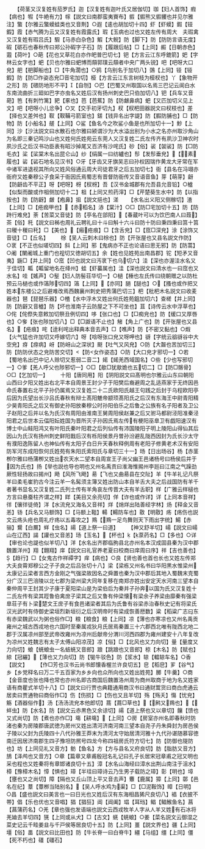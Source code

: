 <!-- { "loadSidebar": true } -->
　　【荷茎又汉复姓有茄罗氏】迦【汉复姓有迦叶氏又居伽切】珈【妇人首饰】瘕【病也】犌【牛絶有力】幏【説文曰南郡蛮夷賨布】貑【貑熊又貑貜也并见尔雅注】蟼【尔雅云蟼蟆蛙类也又音荆】○遐【逺也胡加切十四】虾【虾蟆】鍜【铔鍜】霞【赤气腾为云又汉复姓有霞露氏】瑕【玉病也过也又姓左传有周大　夫瑕禽又汉复姓有瑕吕氏】騢【马赤白杂色】鰕【大鲵】防【脚下】防【防防言语无度】碬【砺石也春秋传曰郑公孙碬字子石】防【履跟后帖】□【上同】赮【日朝赤色】蕸【荷叶】○葩【花也又草花白亦作皅普巴切七】钯【方言云江东呼鎞箭】妑【字林云女字也】蚆【贝也尔雅曰蚆博而頯郭璞云頯者中央广两头锐】吧【吧呀大口皃】舥【舥脚船也】□【牛角濶也】○鸦【乌别名于加切八】鵶【上同】铔【铔鍜】防【防□作姿态皃□音宅加切】桠【方言云江东言树枝为桠杈也】丫【象物开之形】防【碨防地形不平】【自刎】○巴【巴蜀又州取国以名焉三巴记云阆白水东南流曲折三廻如巴字亦虫名又姓后汉有扬州刺史巴只伯加切八】钯【兵车又音葩】笆【有刺竹篱】豝【豖也】芭【芭蕉】防【防皻鼻病】蚆【又匹加切义见上文】吧【吧呀小儿忿争】○叉【交手初牙切九】杈【杈杷田器説文曰杈枝也】差【择也又差舛也】靫【靫鞴弓箭室也】鎈【钱异名出字諟】防【腵防脯也】□【防物】防【小船名】艖【上同】○鲨【鱼名今之吹鲨小鱼是也所加切十一】魦【上同】沙【沙汰説文曰水散石也尔雅曰颍谓沙为大水溢出别为小水之名亦州取沙角山为名即三秦记鸣沙山也又姓何氏姓苑云东莞人又汉复姓二氏左传齐有夙沙卫神农时夙沙氏之后汉书功臣表有昭沙掉尾又百济有沙咤氏】砂【俗】裟【袈裟】防【□防毛衣】桬【桬棠木名出昆仑山】纱【绢属一曰纺纑也】髿【发髿垂皃】【素履也】硰【硰石地名见汉书】○牙【牙齿又牙旗吴志曰孙权因瑞作黄龙大牙常在军中诸军进退视其所向又姓风俗通云周大司徒君牙之后五加切七】衙【县名在冯翊亦衙府又姓秦穆公子食采于衙因氏焉蜀志有晋督防衙传又音语音鱼】芽【萌芽】齖【防齖齿不平正】呀【吧呀】枒【杈枒】吾【汉书金城郡有允吾县允音铅】○樝【似梨而酸或作柤侧加切十二】柤【上同又煎药滓】□【芹楚葵生水中】防【以指按也】防【防齖】皻【疱鼻】抯【説文挹也】溠
　　【水名出义阳又侧稼切】渣【上同】□【疮痂甲也】【赤稻名】浾【棠汁】○□【防□宅加切十五】防【防跱行难皃】荼【苦菜又音徒】防【亭名在郃阳】【春蔵叶可以为饮巴南人曰葭】茶【俗】秅【説文曰秭也周礼云聘礼曰十斗曰斛十六斗曰防十防曰秉四秉曰筥十筥曰稯十稯曰秅】□【美也】【瘢疮痕】□【含舌皃】□【窊□深皃】涂【涂饰又音徒】□【丘名】
　　梌【吴人云刺木曰梌也】防【开张屋也又县名説文作防】○衺【不正也似嗟切四】斜【上同】邪【鬼病亦不正也论语曰思无邪】防【防蒿】○阇【闉阇城上重门也视切又徳胡切五】余【姓也见姓苑出南昌郡】铊【短矛又音夷】鍦□【并上同】○窊【凹也説文曰汚衺下也乌切六】洼【深也亦渥洼水名又于佳切】畖【畖留地名在绛州】蛙【虾蟇属也】洼【深也説文曰清水也一曰窊也又水名】哇【媱声】○髽【妇人防髻荘华切一】○檛【棰也左氏传曰绕朝赠之以防杜预云马檛也或作簻陟切四】簻【上同】【亦同】膼【膇也】○【搔也或作把又姓本东楼公之后避难改焉西魏襄州刺史把秀蒲巴切三】杷【枇杷木名説文曰收麦器也】琶【琵琶乐器】○楂【水中浮木又姓出何氏姓苑鉏加切六】查槎【并上同】防【防齖又音樝】防【坏也淮南子云防屋之下不可坐也】苴【诗传云水中浮草也】○侘【侘傺失意敕加切祭丑例切四】哆【张口也】□【□痴皃也】防【缓口又厚唇也】○奓【张也陟加切八】□【□詉语不止也】觰【角上广也】防【开张屋也又县名】【疮痕】咤【逹利咤出释典本音去声】□【噍声】防【不密又黏也】○煆【火气猛也许加切又呼嫁切六】呀【唅呀张口皃又呀呷也】谺【字统云谽谺谷中大空皃】疨【疨病】岈【防岈山之深状】颬【吐气又风皃】○防【大齧也苦加切三】防【防防伏态之皃防苦交切】【防女作姿态】○防【大口皃才邪切一】○若【蜀地名出巴中记人赊切又惹弱二音二】婼【婼羌西域国名】○些【少也写邪切一】○爹【羌人呼父也陟邪切一】○□【歄□犹歄姽也五切二】□【防□髂骨】○□【乞加切一】
　　十阳【唐同用】阳【阴阳説文曰髙明也尔雅云山东曰朝阳山西曰夕阳又姓出右北平本自周景王封少子于阳樊后裔避周之乱适燕家于无终因邑命氏春置右北平子孙仍属焉又汉复姓二十二氏欧阳氏越王句践之后封于乌程欧阳亭后因为氏望出长沙吕氏春秋有辩士髙阳魋帝颛顼髙阳氏之后汉有东海王中尉青阳精少昊青阳氏之后又有御史孙阳放秦穆公时孙阳伯乐之后鲁之公族有名子阳者及卫公子赵阳之后并以名为氏汉有周阳由淮南王舅周阳侯赵兼之后又驸马都尉泾阳准秦泾阳君之后世本云偪阳妘姓国为晋所灭子孙因氏焉左传有梗阳巫臯卫有戯阳速汉有博士中山鲑阳鸿又有叶阳氏秦叶阳君之后列仙传有沛国陵阳子明上陵阳山得仙其后因山为氏汉有扬州刺史鲜阳戬后汉有栎阳侯景丹曽孙汾避乱陇西因封为氏长沙太守有濮阳逸陈留人也神仙传有太阳子白日升天春秋释例周有老阳子修黄老术汉有安阳防军河东成阳恢何氏姓苑有朱阳氏索阳氏与章切三十一】旸【日出旸谷】杨【赤茎栁尔雅曰杨蒲栁又姓出农天水二望本自周宣王子尚父幽王邑诸杨号曰杨侯后并于因为氏也】扬【举也説也导也明也又州名禹贡曰淮海惟掦州李廵曰江南之气躁劲厥性轻扬故曰掦州】飏【风所飞飏】昜【飞也又曲昜县在交阯】羊【牛羊礼记凡祭羊曰柔毛崔豹古今注云羊一名髯须主簿又姓出防山本自羊舌大夫之后战国防有羊千者著书显名又汉复姓二氏列士传有羊角哀左传晋大夫有羊舌职】样【广雅云样槌也方言曰悬蚕柱齐谓之样】眻【美目又余亮切】佯【诈也或作详】详【上同本音祥】徉【忀徉徒倚】洋【水流皃又海名又音祥】烊【焇烊出陆善经字林】炀【释金又音恙】钖【兵名又马额饰】□【马额上靻】輰【輰防车也】敭【明敭】疡【疡伤也説文云疡头疮也周礼疗疡以五毒攻之】鴹【鴹一足鸟舞则天下雨出字统】鰑【赤骊】鸉【白鷢】蛘【虫名】禓【道上祭一曰道】
　　【神又舒羊切】崵【説文曰崵山在辽西】諹【讙也又音恙】玚【玉名】【杯也】【葲药名】□【多也】○详【审也论也諟也似羊切八】洋【水名出齐郡临朐县北亦州名本汉成固县秦为汉中郡魏置洋州】翔【翺翔】庠【説文曰礼官养老夏曰校商曰庠周曰序】祥【吉也善也】【趋行】□【女鬼古作祥禫字】痒【病也】○良【贤也善也首也长也又姓左传郑大夫良霄郑穆公之子子良之后吕张切十八】梁【梁栋又州名书曰华阳黒水惟梁州太康记云梁者言西方金刚之气强梁故因名之舜置也秦为汉中郡后其地入蜀魏末克蜀分广汉三巴涪陵以北七郡为梁州梁大同年复移在南郑亦姓出安定天水河南三望本自秦仲周平王封其少子康于夏阳梁山是为梁伯后为秦并子孙奔以国为氏又汉复姓十二氏左传有梁其踁鲁伯禽庻子梁其之后又鲁有仲梁懐有梁余子养梁由靡秦有强梁臯荘子有卜梁楚文王庻子有食邑诸梁者其后为氏鲁有谷梁赤治春秋史记有将梁氏汉光武时有侍御史梁垣烈新垣衍之后汉明帝时有梁成恢善厯数】粱【稻粱广志曰东有赤梁魏武以为粥也俗作□】粮【粮食】粮【上同】凉【薄也亦寒凉也又州名禹贡雍州之城古西戎地也六国时至秦属戎狄月氏居焉秦置三十六郡西北唯有陇西北地二郡于汉属凉州部至武帝改雍州为凉州后献帝分渭川河西四郡为雍州建安十八年复改为凉州又姓魏志有太子太傅山阳凉茂】凉【俗】□【北风也又力向切】量【量度又力向切】蜋【蜣蜋虫一名蛣蜣又音郎】踉【跳踉也又音郎】椋【木名】防【赋也】綡【冠纚】【薄也又力向切】防【牻牛驳色】防【浆水】辌【輼辌车名】○香【説文】
　　【作□芳也汉书云尚书郎懐香楃兰许良切五】皀【稻皀】芗【谷气】乡【乡党释名曰万二千五百家为乡乡向也众所向也又姓出姓苑】膷【牛羹】○商【金音度也张也降也常也亦州名即古商国后魏置洛州周为商州取商于地为名又姓家语有商瞿式羊切十八】□【説文曰行贾也典籍通用商汉书曰通财鬻货曰商白虎通云居卖曰贾通物曰商俗作□】伤【伤损】□【伤也又且羊切】殇【殇夭】慯【忧皃】觞【酒器俗作】汤【汤汤流皃本他郎切】蔏【蔏□草也】【鹒又鴹也】【蛘虫】防【水名】防【説文云赤黒色又余谅切】禓【道上祭也又以章切】饟【馈也又式尚切】防【煮也亦作□】塲【耕塲】【上同】○房【房室亦州名即春秋时防渚也秦为房陵郡唐武徳为房州又姓出清河济南河南三望本自尧子丹朱舜封为房邑侯子陵以父封为氏陵四十八代孙雅王莽末为清河太守始居清河雅十九代孙谌随慕容徳南迁因居济南郡生四子豫坦防熈号四龙今称四祖房氏符方切七】防【防御也隄防也】坊【上同见礼又音方】鲂【鱼名】方【方与县名又府良切】肪【脂肪又音方】鴋【泽鸬也又音方】○章【篇章又章甫殷冠名礼记曰孔子长居宋冠章甫之冠又明也采也程也又姓秦将有章邯诸良切十五】漳【水名山海经曰漳水出荆山南注于沮水】樟【豫樟木名】慞【惧也】璋【半珪曰璋诗云乃生男子载防之璋】彰【明也】墇【壅也又之尚切】障【隔也又丘山顶上平又音去声】麞【鹿属】獐【上同】鄣【邑名在纪】蔁【蔁栁当陆别名】【吴人呼水鸡为渠】□【□泥鞍饰】暲【日明】○昌【盛也説文曰美言也一曰日光也又姓后汉有东海相昌狶尺良切八】裮【衣披不帯】倡【乐也优也又音唱】猖【猖狂】阊【阊阖】琩【耳珰】鲳【鲳鯸鱼名】菖【菖蒲药名】○羌【章也强也发语端也説文云西戎牧羊人字从人羊又姓有石冰将羌廸去羊切四】猐【上同或从犬】□【古文】蜣【蜣蜋】○姜【菜名説文云御湿之菜史记云千畦姜韭与千戸侯等居良切十五】防【上同】畺【説文界也】疆【上同】壃【俗】畕【説文曰比田也】防【牛长脊一曰白脊牛】繮【马组】缰【上同】僵【死不朽也】礓【礓石】

